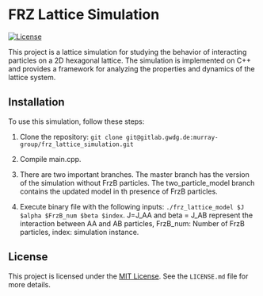 # FRZ Lattice Simulation

[![License](https://img.shields.io/badge/License-MIT-blue.svg)](LICENSE.md)

This project is a lattice simulation for studying the behavior of interacting particles on a 2D hexagonal lattice. The simulation is implemented on C++ and provides a framework for analyzing the properties and dynamics of the lattice system. 

## Installation

To use this simulation, follow these steps:

1. Clone the repository: `git clone git@gitlab.gwdg.de:murray-group/frz_lattice_simulation.git`

2. Compile main.cpp. 

3. There are two important branches. The master branch has the version of the simulation without FrzB particles. The two_particle_model branch contains the updated model in th presence of FrzB particles. 

4. Execute binary file with the following inputs: `./frz_lattice_model $J $alpha $FrzB_num $beta $index`. J=J_AA and beta = J_AB represent the interaction between AA and AB particles, FrzB_num: Number of FrzB particles, index: simulation instance.


## License

This project is licensed under the [MIT License](LICENSE.md). See the `LICENSE.md` file for more details.


